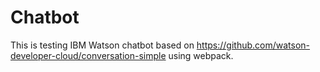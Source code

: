 # Chatbot

This is testing IBM Watson chatbot based on https://github.com/watson-developer-cloud/conversation-simple using webpack.